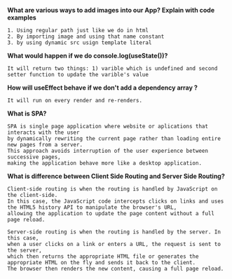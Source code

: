 **What are various ways to add images into our App? Explain with code examples**
```
1. Using regular path just like we do in html
2. By importing image and using that name constant
3. by using dynamic src usign template literal 
```
**What would happen if we do console.log(useState())?**
```
It will return two things: 1) varible which is undefined and second setter function to update the varible's value
```
**How will useEffect behave if we don't add a dependency array ?**
```
It will run on every render and re-renders.
```
**What is SPA?**
```
SPA is single page application where website or aplications that interacts with the user 
by dynamically rewriting the current page rather than loading entire new pages from a server. 
This approach avoids interruption of the user experience between successive pages, 
making the application behave more like a desktop application.
```
**What is difference between Client Side Routing and Server Side Routing?**
```
Client-side routing is when the routing is handled by JavaScript on the client-side. 
In this case, the JavaScript code intercepts clicks on links and uses 
the HTML5 history API to manipulate the browser's URL, 
allowing the application to update the page content without a full page reload.

Server-side routing is when the routing is handled by the server. In this case, 
when a user clicks on a link or enters a URL, the request is sent to the server, 
which then returns the appropriate HTML file or generates the appropriate HTML on the fly and sends it back to the client. 
The browser then renders the new content, causing a full page reload.

```
